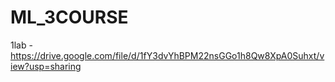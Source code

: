 # ML_3COURSE

1lab - https://drive.google.com/file/d/1fY3dvYhBPM22nsGGo1h8Qw8XpA0Suhxt/view?usp=sharing
